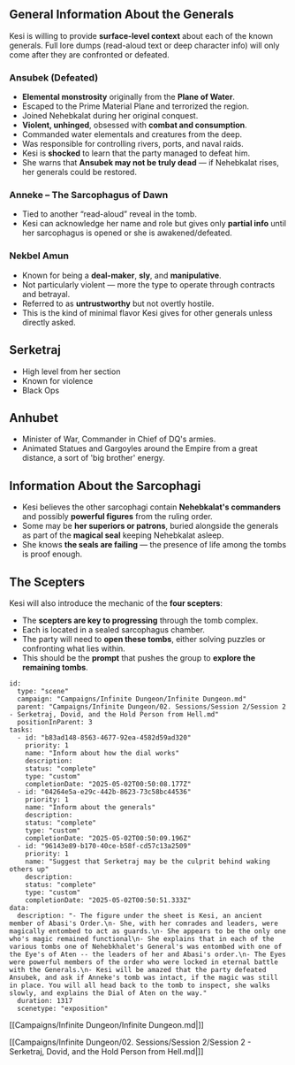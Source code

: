 ## General Information About the Generals

Kesi is willing to provide **surface-level context** about each of the known generals. Full lore dumps (read-aloud text or deep character info) will only come after they are confronted or defeated.
### Ansubek (Defeated)

- **Elemental monstrosity** originally from the **Plane of Water**.
- Escaped to the Prime Material Plane and terrorized the region.
- Joined Nehebkalat during her original conquest.
- **Violent, unhinged**, obsessed with **combat and consumption**.
- Commanded water elementals and creatures from the deep.
- Was responsible for controlling rivers, ports, and naval raids.
- Kesi is **shocked** to learn that the party managed to defeat him.
- She warns that **Ansubek may not be truly dead** — if Nehebkalat rises, her generals could be restored.
### Anneke – The Sarcophagus of Dawn
- Tied to another “read-aloud” reveal in the tomb.
- Kesi can acknowledge her name and role but gives only **partial info** until her sarcophagus is opened or she is awakened/defeated.
### Nekbel Amun
- Known for being a **deal-maker**, **sly**, and **manipulative**.
- Not particularly violent — more the type to operate through contracts and betrayal.
- Referred to as **untrustworthy** but not overtly hostile.
- This is the kind of minimal flavor Kesi gives for other generals unless directly asked.
## Serketraj

- High level from her section
- Known for violence
- Black Ops
## Anhubet

- Minister of War, Commander in Chief of DQ's armies.
- Animated Statues and Gargoyles around the Empire from a great distance, a sort of 'big brother' energy.

## Information About the Sarcophagi

- Kesi believes the other sarcophagi contain **Nehebkalat's commanders** and possibly **powerful figures** from the ruling order.
- Some may be **her superiors or patrons**, buried alongside the generals as part of the **magical seal** keeping Nehebkalat asleep.
- She knows **the seals are failing** — the presence of life among the tombs is proof enough.

## The Scepters

Kesi will also introduce the mechanic of the **four scepters**:

- The **scepters are key to progressing** through the tomb complex.
- Each is located in a sealed sarcophagus chamber.
- The party will need to **open these tombs**, either solving puzzles or confronting what lies within.
- This should be the **prompt** that pushes the group to **explore the remaining tombs**.


```RpgManager4
id: 
  type: "scene"
  campaign: "Campaigns/Infinite Dungeon/Infinite Dungeon.md"
  parent: "Campaigns/Infinite Dungeon/02. Sessions/Session 2/Session 2 - Serketraj, Dovid, and the Hold Person from Hell.md"
  positionInParent: 3
tasks: 
  - id: "b83ad148-8563-4677-92ea-4582d59ad320"
    priority: 1
    name: "Inform about how the dial works"
    description: 
    status: "complete"
    type: "custom"
    completionDate: "2025-05-02T00:50:08.177Z"
  - id: "04264e5a-e29c-442b-8623-73c58bc44536"
    priority: 1
    name: "Inform about the generals"
    description: 
    status: "complete"
    type: "custom"
    completionDate: "2025-05-02T00:50:09.196Z"
  - id: "96143e89-b170-40ce-b58f-cd57c13a2509"
    priority: 1
    name: "Suggest that Serketraj may be the culprit behind waking others up"
    description: 
    status: "complete"
    type: "custom"
    completionDate: "2025-05-02T00:50:51.333Z"
data: 
  description: "- The figure under the sheet is Kesi, an ancient member of Abasi's Order.\n- She, with her comrades and leaders, were magically entombed to act as guards.\n- She appears to be the only one who's magic remained functional\n- She explains that in each of the various tombs one of Nehebkhalet's General's was entombed with one of the Eye's of Aten -- the leaders of her and Abasi's order.\n- The Eyes were powerful members of the order who were locked in eternal battle with the Generals.\n- Kesi will be amazed that the party defeated Ansubek, and ask if Anneke's tomb was intact, if the magic was still in place. You will all head back to the tomb to inspect, she walks slowly, and explains the Dial of Aten on the way."
  duration: 1317
  scenetype: "exposition"
```

[[Campaigns/Infinite Dungeon/Infinite Dungeon.md|]]

[[Campaigns/Infinite Dungeon/02. Sessions/Session 2/Session 2 - Serketraj, Dovid, and the Hold Person from Hell.md|]]